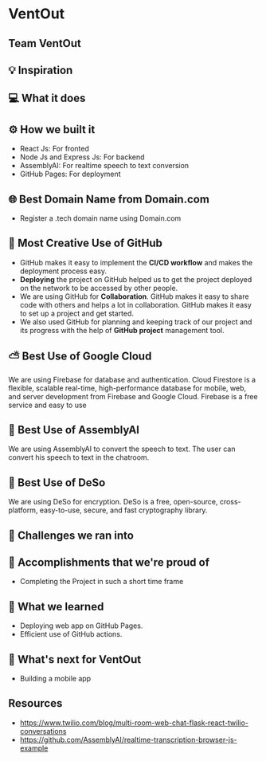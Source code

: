 # VentOut

## Team VentOut

## 💡 Inspiration

## 💻 What it does

## ⚙️ How we built it

- React Js: For fronted
- Node Js and Express Js: For backend
- AssemblyAI: For realtime speech to text conversion
- GitHub Pages: For deployment

## 🌐 Best Domain Name from Domain.com

- Register a .tech domain name using Domain.com

## 🤝 Most Creative Use of GitHub

- GitHub makes it easy to implement the **CI/CD workflow** and makes the deployment process easy.
- **Deploying** the project on GitHub helped us to get the project deployed on the network to be accessed by other people.
- We are using GitHub for **Collaboration**. GitHub makes it easy to share code with others and helps a lot in collaboration. GitHub makes it easy to set up a project and get started.
- We also used GitHub for planning and keeping track of our project and its progress with the help of **GitHub project** management tool.

## ⛅ Best Use of Google Cloud

We are using Firebase for database and authentication. Cloud Firestore is a flexible, scalable real-time, high-performance database for mobile, web, and server development from Firebase and Google Cloud. Firebase is a free service and easy to use

## 🤖 Best Use of AssemblyAI

We are using AssemblyAI to convert the speech to text. The user can convert his speech to text in the chatroom.

## 🔐 Best Use of DeSo
We are using DeSo for encryption. DeSo is a free, open-source, cross-platform, easy-to-use, secure, and fast cryptography library.

## 🧠 Challenges we ran into

## 🏅 Accomplishments that we're proud of

- Completing the Project in such a short time frame

## 📖 What we learned

- Deploying web app on GitHub Pages.
- Efficient use of GitHub actions.

## 🚀 What's next for VentOut

- Building a mobile app

## Resources

- https://www.twilio.com/blog/multi-room-web-chat-flask-react-twilio-conversations
- https://github.com/AssemblyAI/realtime-transcription-browser-js-example
